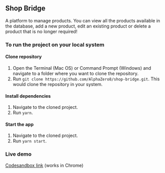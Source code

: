 ## Shop Bridge

A platform to manage products.
You can view all the products available in the database, add a new product, edit an existing product or delete a product that is no longer required!

### To run the project on your local system

#### Clone repository

1. Open the Terminal (Mac OS) or Command Prompt (Windows) and navigate to a folder where you want to clone the repository.
2. Run `git clone https://github.com/AlphaZero8/shop-bridge.git`. This would clone the repository in your system.

#### Install dependencies

1. Navigate to the cloned project.
2. Run `yarn`.

#### Start the app

1. Navigate to the cloned project.
2. Run `yarn start`.

### Live demo

[Codesandbox link](https://codesandbox.io/p/sandbox/confident-dawn-qnw869) (works in Chrome)
